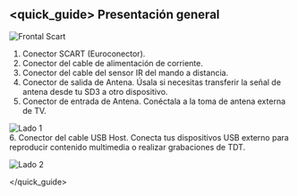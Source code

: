## <quick_guide> Presentación general

![Frontal Scart]()

1. Conector SCART (Euroconector).
2. Conector del cable de alimentación de corriente.
3. Conector del cable del sensor IR del mando a distancia.
4. Conector de salida de Antena. Úsala si necesitas transferir la señal de antena desde tu SD3 a otro dispositivo.
5. Conector de entrada de Antena. Conéctala a la toma de antena externa de TV.

![Lado 1]()
<br>6. Conector del cable USB Host. Conecta tus dispositivos USB externo para reproducir contenido multimedia o realizar grabaciones de TDT.

![Lado 2]()


</quick_guide>
